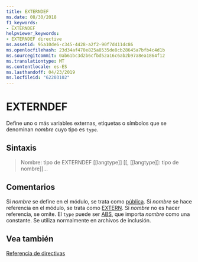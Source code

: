 ```yaml
---
title: EXTERNDEF
ms.date: 08/30/2018
f1_keywords:
- EXTERNDEF
helpviewer_keywords:
- EXTERNDEF directive
ms.assetid: 95a10de6-c345-4428-a2f2-90f7d411dc86
ms.openlocfilehash: 23d34af470e825a8535de8cb28645a7bfb4c4d1b
ms.sourcegitcommit: 0ab61bc3d2b6cfbd52a16c6ab2b97a8ea1864f12
ms.translationtype: MT
ms.contentlocale: es-ES
ms.lasthandoff: 04/23/2019
ms.locfileid: "62203102"
---
```

# <a name="externdef"></a>EXTERNDEF

Define uno o más variables externas, etiquetas o símbolos que se denominan *nombre* cuyo tipo es `type`.

## <a name="syntax"></a>Sintaxis

> Nombre: tipo de EXTERNDEF [[langtype]] [[, [[langtype]]: tipo de nombre]]...

## <a name="remarks"></a>Comentarios

Si *nombre* se define en el módulo, se trata como [pública](../../assembler/masm/public-masm.md). Si *nombre* se hace referencia en el módulo, se trata como [EXTERN](../../assembler/masm/extern-masm.md). Si *nombre* no es hacer referencia, se omite. El `type` puede ser [ABS](../../assembler/masm/operator-abs.md), que importa *nombre* como una constante. Se utiliza normalmente en archivos de inclusión.

## <a name="see-also"></a>Vea también

[Referencia de directivas](../../assembler/masm/directives-reference.md)<br/>